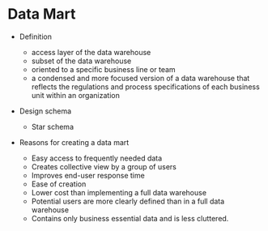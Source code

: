
# Data Mart

- Definition
  - access layer of the data warehouse
  - subset of the data warehouse
  - oriented to a specific business line or team
  - a condensed and more focused version of a data warehouse that reflects the regulations and process specifications of each business unit within an organization

- Design schema
  - Star schema

- Reasons for creating a data mart
  + Easy access to frequently needed data
  + Creates collective view by a group of users
  + Improves end-user response time
  + Ease of creation
  + Lower cost than implementing a full data warehouse
  + Potential users are more clearly defined than in a full data warehouse
  + Contains only business essential data and is less cluttered.

